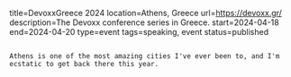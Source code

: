 title=DevoxxGreece 2024
location=Athens, Greece
url=https://devoxx.gr/
description=The Devoxx conference series in Greece.
start=2024-04-18
end=2024-04-20
type=event
tags=speaking, event
status=published
~~~~~~

Athens is one of the most amazing cities I've ever been to, and I'm ecstatic to get back there this year.
